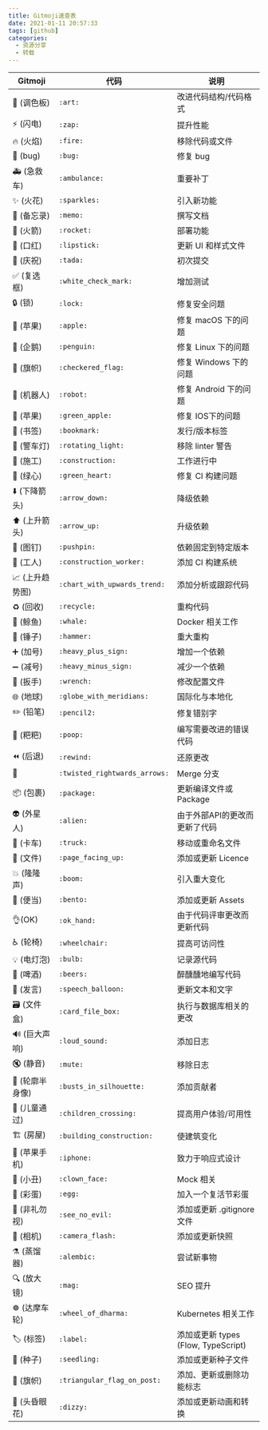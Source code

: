```yaml
---
title: Gitmoji速查表
date: 2021-01-11 20:57:33
tags: [github]
categories: 
  - 资源分享
  - 转载
---
```


| Gitmoji        | 代码                          | 说明                                |
| -------------- | ----------------------------- | ----------------------------------- |
| 🎨 (调色板)     | `:art:`                       | 改进代码结构/代码格式               |
| ⚡️ (闪电)       | `:zap:`                       | 提升性能                            |
| 🔥 (火焰)       | `:fire:`                      | 移除代码或文件                      |
| 🐛 (bug)        | `:bug:`                       | 修复 bug                            |
| 🚑 (急救车)     | `:ambulance:`                 | 重要补丁                            |
| ✨ (火花)       | `:sparkles:`                  | 引入新功能                          |
| 📝 (备忘录)     | `:memo:`                      | 撰写文档                            |
| 🚀 (火箭)       | `:rocket:`                    | 部署功能                            |
| 💄 (口红)       | `:lipstick:`                  | 更新 UI 和样式文件                  |
| 🎉 (庆祝)       | `:tada:`                      | 初次提交                            |
| ✅ (复选框)     | `:white_check_mark:`          | 增加测试                            |
| 🔒 (锁)         | `:lock:`                      | 修复安全问题                        |
| 🍎 (苹果)       | `:apple:`                     | 修复 macOS 下的问题                 |
| 🐧 (企鹅)       | `:penguin:`                   | 修复 Linux 下的问题                 |
| 🏁 (旗帜)       | `:checkered_flag:`            | 修复 Windows 下的问题               |
| 🤖 (机器人)     | `:robot:`                     | 修复 Android 下的问题               |
| 🍏 (苹果)       | `:green_apple:`               | 修复 IOS下的问题                    |
| 🔖 (书签)       | `:bookmark:`                  | 发行/版本标签                       |
| 🚨 (警车灯)     | `:rotating_light:`            | 移除 linter 警告                    |
| 🚧 (施工)       | `:construction:`              | 工作进行中                          |
| 💚 (绿心)       | `:green_heart:`               | 修复 CI 构建问题                    |
| ⬇️ (下降箭头)   | `:arrow_down:`                | 降级依赖                            |
| ⬆️ (上升箭头)   | `:arrow_up:`                  | 升级依赖                            |
| 📌 (图钉)       | `:pushpin:`                   | 依赖固定到特定版本                  |
| 👷 (工人)       | `:construction_worker:`       | 添加 CI 构建系统                    |
| 📈 (上升趋势图) | `:chart_with_upwards_trend:`  | 添加分析或跟踪代码                  |
| ♻️ (回收)       | `:recycle:`                   | 重构代码                            |
| 🐳 (鲸鱼)       | `:whale:`                     | Docker 相关工作                     |
| 🔨 (锤子)       | `:hammer:`                    | 重大重构                            |
| ➕ (加号)       | `:heavy_plus_sign:`           | 增加一个依赖                        |
| ➖ (减号)       | `:heavy_minus_sign:`          | 减少一个依赖                        |
| 🔧 (扳手)       | `:wrench:`                    | 修改配置文件                        |
| 🌐 (地球)       | `:globe_with_meridians:`      | 国际化与本地化                      |
| ✏️ (铅笔)       | `:pencil2:`                   | 修复错别字                          |
| 💩 (粑粑)       | `:poop:`                      | 编写需要改进的错误代码              |
| ⏪ (后退)       | `:rewind:`                    | 还原更改                            |
| 🔀              | `:twisted_rightwards_arrows:` | Merge 分支                          |
| 📦 (包裹)       | `:package:`                   | 更新编译文件或Package               |
| 👽 (外星人)     | `:alien:`                     | 由于外部API的更改而更新了代码       |
| 🚚 (卡车)       | `:truck:`                     | 移动或重命名文件                    |
| 📄 (文件)       | `:page_facing_up:`            | 添加或更新 Licence                  |
| 💥 (隆隆声)     | `:boom:`                      | 引入重大变化                        |
| 🍱 (便当)       | `:bento:`                     | 添加或更新 Assets                   |
| 👌(OK)          | `:ok_hand:`                   | 由于代码评审更改而更新代码          |
| ♿️ (轮椅)       | `:wheelchair:`                | 提高可访问性                        |
| 💡 (电灯泡)     | `:bulb:`                      | 记录源代码                          |
| 🍻 (啤酒)       | `:beers:`                     | 醉醺醺地编写代码                    |
| 💬 (发言)       | `:speech_balloon:`            | 更新文本和文字                      |
| 🗃 (文件盒)     | `:card_file_box:`             | 执行与数据库相关的更改              |
| 🔊 (巨大声响)   | `:loud_sound:`                | 添加日志                            |
| 🔇 (静音)       | `:mute:`                      | 移除日志                            |
| 👥 (轮廓半身像) | `:busts_in_silhouette:`       | 添加贡献者                          |
| 🚸 (儿童通过)   | `:children_crossing:`         | 提高用户体验/可用性                 |
| 🏗 (房屋)       | `:building_construction:`     | 使建筑变化                          |
| 📱 (苹果手机)   | `:iphone:`                    | 致力于响应式设计                    |
| 🤡 (小丑)       | `:clown_face:`                | Mock 相关                           |
| 🥚 (彩蛋)       | `:egg:`                       | 加入一个复活节彩蛋                  |
| 🙈 (非礼勿视)   | `:see_no_evil:`               | 添加或更新 .gitignore 文件          |
| 📸 (相机)       | `:camera_flash:`              | 添加或更新快照                      |
| ⚗️ (蒸馏器)     | `:alembic:`                   | 尝试新事物                          |
| 🔍 (放大镜)     | `:mag:`                       | SEO 提升                            |
| ☸️ (达摩车轮)   | `:wheel_of_dharma:`           | Kubernetes 相关工作                 |
| 🏷 (标签)       | `:label:`                     | 添加或更新 types (Flow, TypeScript) |
| 🌱 (种子)       | `:seedling:`                  | 添加或更新种子文件                  |
| 🚩 (旗帜)       | `:triangular_flag_on_post:`   | 添加、更新或删除功能标志            |
| 💫 (头昏眼花)   | `:dizzy:`                     | 添加或更新动画和转换                |